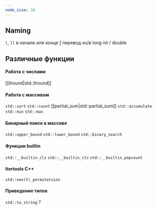 ```yaml
---
node_size: 30
---
```


## Naming
`l`, `ll` в начале или конце &int; перевод из/в long int / double

## Различные функции
#### Работа с числами
[[llround|std::llround]]
#### Работа с массивом
`std::sort`
`std::count`
[[partial_sum|std::partial_sum]]
`std::accumulate`
`std::min`
`std::max`
#### Бинарный поиск в массиве
`std::upper_bound`
`std::lower_bound`
`std::binary_search`
#### Функции builtin
`std::__builtin_clz`
`std::__builtin_ctz`
`std::__builtin_popcount` 
#### Itertools C++
`std::nex(t)_permutatuion`

#### Приведение типов
`std::to_string` ?